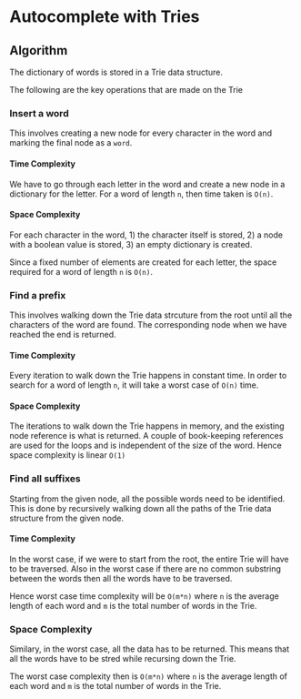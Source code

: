 # Autocomplete with Tries

## Algorithm
The dictionary of words is stored in a Trie data structure.

The following are the key operations that are made on the Trie

### Insert a word
This involves creating a new node for every character in the word and marking
the final node as a `word`.

#### Time Complexity
We have to go through each letter in the word and create a new node in a dictionary
for the letter. For a word of length `n`, then time taken is `O(n)`.

#### Space Complexity
For each character in the word, 1) the character itself is stored, 2) a node
with a boolean value is stored, 3) an empty dictionary is created.

Since a fixed number of elements are created for each letter, the space required 
for a word of length `n` is `O(n)`.

### Find a prefix
This involves walking down the Trie data strcuture from the root until all the
characters of the word are found. The corresponding node when we have reached 
the end is returned.

#### Time Complexity
Every iteration to walk down the Trie happens in constant time. In order to 
search for a word of length `n`, it will take a worst case of `O(n)` time.

#### Space Complexity
The iterations to walk down the Trie happens in memory, and the existing node
reference is what is returned. A couple of book-keeping references are used
for the loops and is independent of the size of the word. Hence space complexity
is linear `O(1)`

### Find all suffixes
Starting from the given node, all the possible words need to be identified. This
is done by recursively walking down all the paths of the Trie data structure 
from the given node.

#### Time Complexity
In the worst case, if we were to start from the root, the entire Trie will have
to be traversed. Also in the worst case if there are no common substring between
the words then all the words have to be traversed. 

Hence worst case time complexity will be `O(m*n)` where `n` is the average length
of each word and `m` is the total number of words in the Trie.

### Space Complexity
Similary, in the worst case, all the data has to be returned. This means that 
all the words have to be stred while recursing down the Trie. 

The worst case complexity then is `O(m*n)` where `n` is the average length
of each word and `m` is the total number of words in the Trie.
